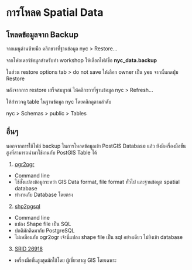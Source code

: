 
# การโหลด Spatial Data

## โหลดข้อมูลจาก Backup 

จากเมนูด้านซ้ายมือ คลิกขวาที่ฐานข้อมูล nyc > Restore...


จากโฟลเดอร์ข้อมูลสำหรับทำ workshop ให้เลือกไฟล์ชื่อ **nyc_data.backup**


ในส่วน restore options tab > do not save ให้เลือก owner เป็น yes
จากนั้นกดปุ่ม Restore



หลังจากการ restore เสร็จสมบูรณ์ ให้คลิกขวาที่ฐานข้อมูล nyc > Refresh...

ให้สำรวจดู table ในฐานข้อมูล nyc โดยคลิกดูตามลำดับ

nyc > Schemas > public > Tables

## อื่นๆ 

นอกจากการใช้ไฟล์ backup ในการโหลดข้อมูลเข้า PostGIS Database แล้ว ยังมีเครื่องมือขั้นสูงที่สามารถนำมาใช้งานกับ PostGIS Table ได้

1. [ogr2ogr](https://postgis.net/workshops/postgis-intro/loading_data.html#loading-with-ogr2ogr) 
- Command line 
- ใช้สั่งแปลงข้อมูลระหว่า GIS Data format, file format ทั่วไป และฐานข้อมูล spatial database
- ทำงานกับ Database โดยตรง

2. [shp2pgsql](https://postgis.net/workshops/postgis-intro/loading_data.html#loading-with-shp2pgsql)
- Command line
- แปลง Shape file เป็น SQL
- ปกติมักติดมากับ PostgreSQL
- ไม่เหมือนกับ ogr2ogr เจ้านี่แปลง shape file เป็น sql อย่างเดียว ไม่ยิงเข้า database

3. [SRID 26918](https://postgis.net/workshops/postgis-intro/loading_data.html#srid-26918-what-s-with-that)

- เครื่องมือขั้นสูงสุดมักใช้โดย ผู้เชี่ยวชาญ GIS โดยเฉพาะ
